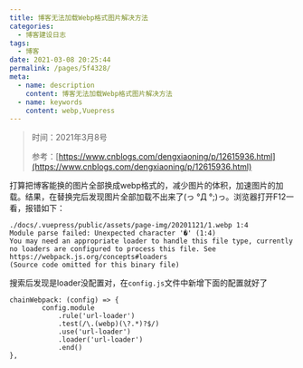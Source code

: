 ```yaml
---
title: 博客无法加载Webp格式图片解决方法
categories: 
  - 博客建设日志
tags: 
  - 博客
date: 2021-03-08 20:25:44
permalink: /pages/5f4328/
meta:
  - name: description
    content: 博客无法加载Webp格式图片解决方法
  - name: keywords
    content: webp,Vuepress
---
```


> 时间：2021年3月8号
>
> 参考：[https://www.cnblogs.com/dengxiaoning/p/12615936.html](https://www.cnblogs.com/dengxiaoning/p/12615936.html)

打算把博客能换的图片全部换成webp格式的，减少图片的体积，加速图片的加载。结果，在替换完后发现图片全部加载不出来了(っ °Д °;)っ。浏览器打开F12一看，报错如下：

```
./docs/.vuepress/public/assets/page-img/20201121/1.webp 1:4
Module parse failed: Unexpected character '�' (1:4)
You may need an appropriate loader to handle this file type, currently no loaders are configured to process this file. See https://webpack.js.org/concepts#loaders
(Source code omitted for this binary file)
```

搜索后发现是loader没配置对，在`config.js`文件中新增下面的配置就好了

```
chainWebpack: (config) => {
        config.module
            .rule('url-loader')
            .test(/\.(webp)(\?.*)?$/)
            .use('url-loader')
            .loader('url-loader')
            .end()
},
```